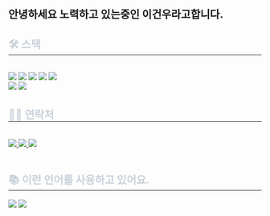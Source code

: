 ## 안녕하세요 노력하고 있는중인 이건우라고합니다.
<div style="text-align: left;">
    <h2 style="border-bottom: 1px solid #21262d; color: #c9d1d9;"> 🛠️ 스택 </h2> <br> 
    <div style="margin: ; text-align: left;" "text-align: left;"> <img src="https://img.shields.io/badge/C-A8B9CC?style=for-the-badge&logo=C&logoColor=white">
          <img src="https://img.shields.io/badge/CSS3-1572B6?style=for-the-badge&logo=CSS3&logoColor=white">
          <img src="https://img.shields.io/badge/HTML5-E34F26?style=for-the-badge&logo=HTML5&logoColor=white">
          <img src="https://img.shields.io/badge/Java-007396?style=for-the-badge&logo=Java&logoColor=white">
          <img src="https://img.shields.io/badge/Javascript-F7DF1E?style=for-the-badge&logo=Javascript&logoColor=white">
          <br/><img src="https://img.shields.io/badge/MySQL-4479A1?style=for-the-badge&logo=MySQL&logoColor=white">
          <img src="https://img.shields.io/badge/Spring Boot-6DB33F?style=for-the-badge&logo=Spring Boot&logoColor=white">
          </div>
    </div>
    <div style="text-align: left;">
    <h2 style="border-bottom: 1px solid #21262d; color: #c9d1d9;"> 🧑‍💻 연락처 </h2> <br> 
    <div style="text-align: left;"> <a href=https://www.instagram.com/leegunwooooo/> <img src="https://img.shields.io/badge/Instagram-E4405F?style=for-the-badge&logo=Instagram&logoColor=white&link=https://www.instagram.com/leegunwooooo/"> </a>
         <a href=https://fabulous-xylophone-699.notion.site/633c46fc8b494469beceec982be5d5e2> <img src="https://img.shields.io/badge/Notion-000000?style=for-the-badge&logo=Notion&logoColor=white&link=https://fabulous-xylophone-699.notion.site/633c46fc8b494469beceec982be5d5e2"> </a>
         <a href=mailto:https://mail.google.com/mail/u/0/#inbox> <img src="https://img.shields.io/badge/Gmail-EA4335?style=for-the-badge&logo=Gmail&logoColor=white&link=mailto:https://mail.google.com/mail/u/0/#inbox"> </a>
          </div>  <br> 
    <div style="text-align: left;">  </div> 
    </div>
    <div style="text-align: left;"> 
    <h2 style="border-bottom: 1px solid #21262d; color: #c9d1d9;"> 📚 이런 언어를 사용하고 있어요. </h2> <div style="text-align: left;"> <img src="https://github-readme-stats.vercel.app/api?username=leegunwoooo&bg_color=180,000000,00000000&title_color=ffffff&text_color=ffffff"
         /> <img src="https://github-readme-stats.vercel.app/api/top-langs/?username=leegunwoooo&layout=compact&bg_color=180,000000,00000000&title_color=ffffff&text_color=ffffff"
           /> </div> 
    </div>
    
